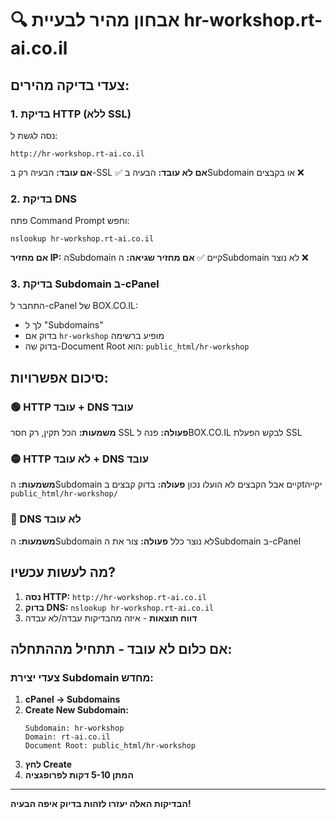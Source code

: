 # 🔍 אבחון מהיר לבעיית hr-workshop.rt-ai.co.il

## צעדי בדיקה מהירים:

### 1. בדיקת HTTP (ללא SSL)
נסה לגשת ל:
```
http://hr-workshop.rt-ai.co.il
```

**אם עובד:** הבעיה רק ב-SSL ✅
**אם לא עובד:** הבעיה בSubdomain או בקבצים ❌

### 2. בדיקת DNS
פתח Command Prompt וחפש:
```
nslookup hr-workshop.rt-ai.co.il
```

**אם מחזיר IP:** הSubdomain קיים ✅
**אם מחזיר שגיאה:** הSubdomain לא נוצר ❌

### 3. בדיקת Subdomain ב-cPanel
התחבר ל-cPanel של BOX.CO.IL:
- לך ל "Subdomains"
- בדוק אם `hr-workshop` מופיע ברשימה
- בדוק שה-Document Root הוא: `public_html/hr-workshop`

## סיכום אפשרויות:

### 🟢 HTTP עובד + DNS עובד
**משמעות:** הכל תקין, רק חסר SSL
**פעולה:** פנה לBOX.CO.IL לבקש הפעלת SSL

### 🟡 HTTP לא עובד + DNS עובד  
**משמעות:** הSubdomain קיים אבל הקבצים לא הועלו נכון
**פעולה:** בדוק קבצים בtיקייה `public_html/hr-workshop/`

### 🔴 DNS לא עובד
**משמעות:** הSubdomain לא נוצר כלל
**פעולה:** צור את הSubdomain ב-cPanel

## מה לעשות עכשיו?

1. **נסה HTTP:** `http://hr-workshop.rt-ai.co.il`
2. **בדוק DNS:** `nslookup hr-workshop.rt-ai.co.il`  
3. **דווח תוצאות** - איזה מהבדיקות עבדה/לא עבדה

## אם כלום לא עובד - תתחיל מההתחלה:

### צעדי יצירת Subdomain מחדש:
1. **cPanel → Subdomains**
2. **Create New Subdomain:**
   ```
   Subdomain: hr-workshop
   Domain: rt-ai.co.il
   Document Root: public_html/hr-workshop
   ```
3. **לחץ Create**
4. **המתן 5-10 דקות לפרופגציה**

---
**הבדיקות האלה יעזרו לזהות בדיוק איפה הבעיה!**